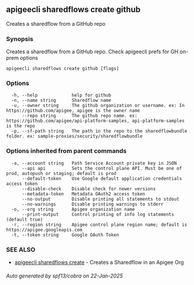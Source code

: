 ## apigeecli sharedflows create github

Creates a sharedflow from a GitHub repo

### Synopsis

Creates a sharedflow from a GitHub repo. Check apigeecli prefs for GH on-prem options

```
apigeecli sharedflows create github [flags]
```

### Options

```
  -h, --help             help for github
  -n, --name string      Sharedflow name
  -u, --owner string     The github organization or username. ex: In https://github.com/apigee, apigee is the owner name
      --repo string      The github repo name. ex: https://github.com/apigee/api-platform-samples, api-platform-samples is the repo
  -p, --sf-path string   The path in the repo to the sharedflowbundle folder. ex: sample-proxies/security/sharedflowbundle
```

### Options inherited from parent commands

```
  -a, --account string   Path Service Account private key in JSON
      --api api          Sets the control plane API. Must be one of prod, autopush or staging; default is prod
      --default-token    Use Google default application credentials access token
      --disable-check    Disable check for newer versions
      --metadata-token   Metadata OAuth2 access token
      --no-output        Disable printing all statements to stdout
      --no-warnings      Disable printing warnings to stderr
  -o, --org string       Apigee organization name
      --print-output     Control printing of info log statements (default true)
  -r, --region string    Apigee control plane region name; default is https://apigee.googleapis.com
  -t, --token string     Google OAuth Token
```

### SEE ALSO

* [apigeecli sharedflows create](apigeecli_sharedflows_create.md)	 - Creates a Sharedflow in an Apigee Org

###### Auto generated by spf13/cobra on 22-Jan-2025

